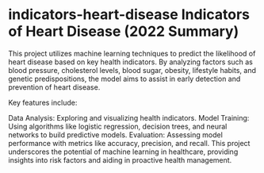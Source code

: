 # indicators-heart-disease   Indicators of Heart Disease (2022 Summary)
This project utilizes machine learning techniques to predict the likelihood of heart disease based on key health indicators. By analyzing factors such as blood pressure, cholesterol levels, blood sugar, obesity, lifestyle habits, and genetic predispositions, the model aims to assist in early detection and prevention of heart disease.

Key features include:

Data Analysis: Exploring and visualizing health indicators.
Model Training: Using algorithms like logistic regression, decision trees, and neural networks to build predictive models.
Evaluation: Assessing model performance with metrics like accuracy, precision, and recall.
This project underscores the potential of machine learning in healthcare, providing insights into risk factors and aiding in proactive health management.
